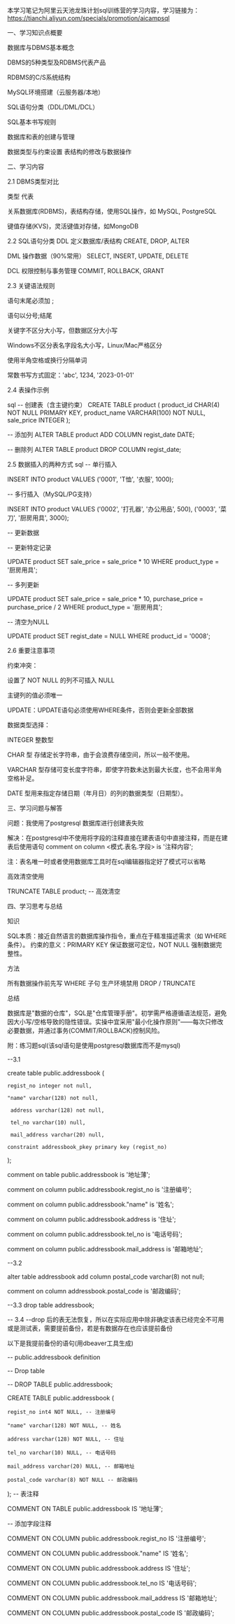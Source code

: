 本学习笔记为阿里云天池龙珠计划sql训练营的学习内容，学习链接为：https://tianchi.aliyun.com/specials/promotion/aicampsql

一、学习知识点概要 

数据库与DBMS基本概念

DBMS的5种类型及RDBMS代表产品

RDBMS的C/S系统结构 

MySQL环境搭建（云服务器/本地）

SQL语句分类（DDL/DML/DCL）

SQL基本书写规则

数据库和表的创建与管理

数据类型与约束设置 
表结构的修改与数据操作 

二、学习内容

2.1 DBMS类型对比

类型	                       	        代表

关系数据库(RDBMS)，表结构存储，使用SQL操作，如	MySQL, PostgreSQL 

键值存储(KVS)，灵活键值对存储，如MongoDB

2.2 SQL语句分类
DDL	  定义数据库/表结构	   CREATE, DROP, ALTER

DML	  操作数据（90%常用）	 SELECT, INSERT, UPDATE, DELETE

DCL	  权限控制与事务管理	   COMMIT, ROLLBACK, GRANT

2.3 关键语法规则

语句末尾必须加 ;

语句以分号;结尾

关键字不区分大小写，但数据区分大小写

Windows不区分表名字段名大小写，Linux/Mac严格区分

使用半角空格或换行分隔单词

常数书写方式固定：'abc', 1234, '2023-01-01'


2.4 表操作示例

sql
-- 创建表（含主键约束）
CREATE TABLE product (
    product_id CHAR(4) NOT NULL PRIMARY KEY,
    product_name VARCHAR(100) NOT NULL,
    sale_price INTEGER
);

-- 添加列
ALTER TABLE product ADD COLUMN regist_date DATE;

-- 删除列
ALTER TABLE product DROP COLUMN regist_date;

2.5 数据插入的两种方式
sql
-- 单行插入

INSERT INTO product VALUES ('0001', 'T恤', '衣服', 1000);

-- 多行插入（MySQL/PG支持）

INSERT INTO product 
VALUES ('0002', '打孔器', '办公用品', 500),
       ('0003', '菜刀', '厨房用具', 3000);
       
-- 更新数据

-- 更新特定记录

UPDATE product
   SET sale_price = sale_price * 10
 WHERE product_type = '厨房用具';

-- 多列更新

UPDATE product
   SET sale_price = sale_price * 10,
       purchase_price = purchase_price / 2
 WHERE product_type = '厨房用具';

-- 清空为NULL

UPDATE product
   SET regist_date = NULL
 WHERE product_id = '0008';
 
2.6 重要注意事项

约束冲突：

设置了 NOT NULL 的列不可插入 NULL

主键列的值必须唯一

UPDATE：UPDATE语句必须使用WHERE条件，否则会更新全部数据

数据类型选择：

INTEGER 整数型

CHAR 型 存储定长字符串，由于会浪费存储空间，所以一般不使用。

VARCHAR 型存储可变长度字符串，即使字符数未达到最大长度，也不会用半角空格补足。

DATE 型用来指定存储日期（年月日）的列的数据类型（日期型）。

三、学习问题与解答

问题：我使用了postgresql 数据库进行创建表失败

解决：在postgresql中不使用将字段的注释直接在建表语句中直接注释，而是在建表后使用语句
comment on
column <模式.表名.字段> is '注释内容';

  注：表名唯一时或者使用数据库工具时在sql编辑器指定好了模式可以省略

高效清空使用

  TRUNCATE TABLE product; -- 高效清空

  
四、学习思考与总结

知识

SQL本质：接近自然语言的数据库操作指令，重点在于精准描述需求（如 WHERE 条件）。
约束的意义：PRIMARY KEY 保证数据可定位，NOT NULL 强制数据完整性。

方法

所有数据操作前先写 WHERE 子句
生产环境禁用 DROP / TRUNCATE

总结

数据库是"数据的仓库"，SQL是"仓库管理手册"。初学需严格遵循语法规范，避免因大小写/空格导致的隐性错误。实操中宜采用"最小化操作原则"——每次只修改必要数据，并通过事务(COMMIT/ROLLBACK)控制风险。





附：练习题sql(该sql语句是使用postgresql数据库而不是mysql)

--3.1

create table public.addressbook (

	regist_no integer not null,
 
	"name" varchar(128) not null,
 
     address varchar(128) not null,
     
     tel_no varchar(10) null,
     
     mail_address varchar(20) null,
     
	constraint addressbook_pkey primary key (regist_no)
 
);

comment on
table public.addressbook is '地址薄';

comment on
column public.addressbook.regist_no is '注册编号';

comment on
column public.addressbook."name" is '姓名';

comment on
column public.addressbook.address is '住址';

comment on
column public.addressbook.tel_no is '电话号码';

comment on
column public.addressbook.mail_address is '邮箱地址';

--3.2

alter table addressbook add column postal_code varchar(8) not null; 

comment on column  addressbook.postal_code is '邮政编码';

--3.3
drop table addressbook;

-- 3.4 
--drop 后的表无法恢复，所以在实际应用中除非确定该表已经完全不可用或是测试表，需要提前备份，若是有数据存在也应该提前备份

以下是我提前备份的语句(用dbeaver工具生成)

-- public.addressbook definition

-- Drop table

-- DROP TABLE public.addressbook;

CREATE TABLE public.addressbook (

	regist_no int4 NOT NULL, -- 注册编号
 
	"name" varchar(128) NOT NULL, -- 姓名
 
	address varchar(128) NOT NULL, -- 住址
 
	tel_no varchar(10) NULL, -- 电话号码
 
	mail_address varchar(20) NULL, -- 邮箱地址
 
	postal_code varchar(8) NOT NULL -- 邮政编码
 
);
-- 表注释

COMMENT ON TABLE public.addressbook IS '地址薄';


-- 添加字段注释

COMMENT ON COLUMN public.addressbook.regist_no IS '注册编号';

COMMENT ON COLUMN public.addressbook."name" IS '姓名';

COMMENT ON COLUMN public.addressbook.address IS '住址';

COMMENT ON COLUMN public.addressbook.tel_no IS '电话号码';

COMMENT ON COLUMN public.addressbook.mail_address IS '邮箱地址';

COMMENT ON COLUMN public.addressbook.postal_code IS '邮政编码';



















  
